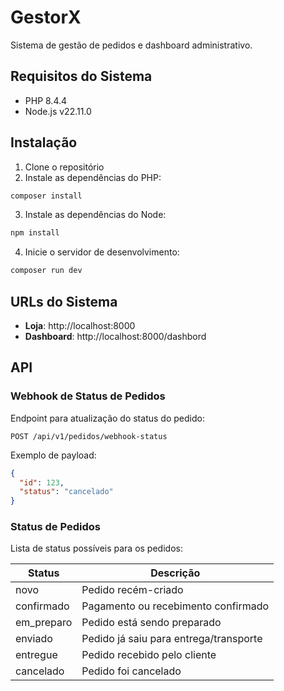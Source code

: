 # GestorX

Sistema de gestão de pedidos e dashboard administrativo.

## Requisitos do Sistema

- PHP 8.4.4
- Node.js v22.11.0

## Instalação

1. Clone o repositório
2. Instale as dependências do PHP:
```bash
composer install
```

3. Instale as dependências do Node:
```bash
npm install
```

4. Inicie o servidor de desenvolvimento:
```bash
composer run dev
```

## URLs do Sistema

- **Loja**: http://localhost:8000
- **Dashboard**: http://localhost:8000/dashbord

## API

### Webhook de Status de Pedidos

Endpoint para atualização do status do pedido:

```
POST /api/v1/pedidos/webhook-status
```

Exemplo de payload:
```json
{
  "id": 123,
  "status": "cancelado"
}
```

### Status de Pedidos

Lista de status possíveis para os pedidos:

| Status | Descrição |
|--------|-----------|
| novo | Pedido recém-criado |
| confirmado | Pagamento ou recebimento confirmado |
| em_preparo | Pedido está sendo preparado |
| enviado | Pedido já saiu para entrega/transporte |
| entregue | Pedido recebido pelo cliente |
| cancelado | Pedido foi cancelado |